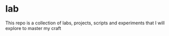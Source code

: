 # lab
This repo is a collection of labs, projects, scripts and experiments that I will explore to master my craft
